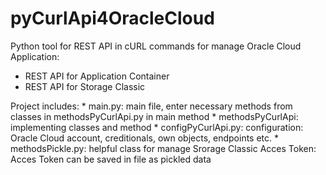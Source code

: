 # pyCurlApi4OracleCloud

Python tool for REST API in cURL commands for manage Oracle Cloud Application:
  * REST API for Application Container
  * REST API for Storage Classic  

Project includes:
    * main.py: main file, enter necessary methods from classes in methodsPyCurlApi.py in main method
	* methodsPyCurlApi: implementing classes and method
	* configPyCurlApi.py: configuration: Oracle Cloud account, creditionals, own objects, endpoints etc.
	* methodsPickle.py: helpful class for manage Srorage Classic Acces Token: Acces Token can be saved in file as pickled data
